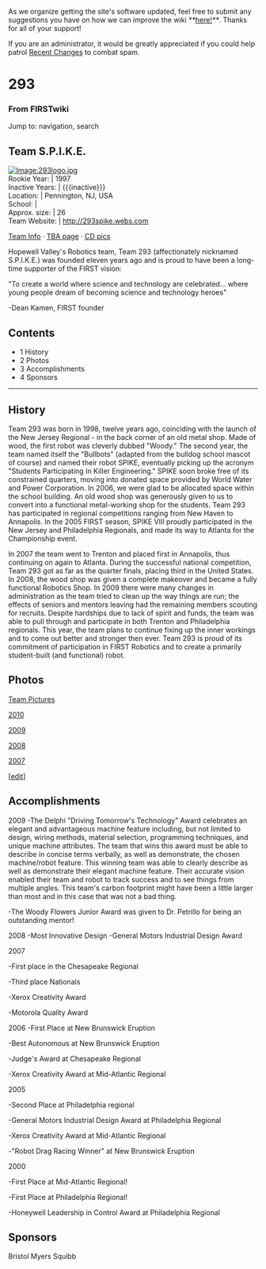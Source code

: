 As we organize getting the site's software updated, feel free to submit any
suggestions you have on how we can improve the wiki
_**_[here!](/index.php/User:Hallry/Suggestions "User:Hallry/Suggestions"
)_**_. Thanks for all of your support!

If you are an administrator, it would be greatly appreciated if you could help
patrol [Recent Changes](/index.php/Special:Recentchanges
"Special:Recentchanges" ) to combat spam.

# 293

### From FIRSTwiki

Jump to: navigation, search

Team S.P.I.K.E.  
---  
[![Image:293logo.jpg](/media/9/9f/293logo.jpg)](/index.php/Image:293logo.jpg
"Image:293logo.jpg" )  
Rookie Year: | 1997  
Inactive Years: | {{{inactive}}}  
Location: | Pennington, NJ, USA  
School: |  
Approx. size: | 26  
Team Website: | <http://293spike.webs.com>  
  
[Team Info](http://frclinks.appspot.com/t/293
"http://frclinks.appspot.com/t/293" ) · [TBA
page](http://www.thebluealliance.com/team/293
"http://www.thebluealliance.com/team/293" ) · [CD
pics](http://www.chiefdelphi.com/media/photos/tags/frc293
"http://www.chiefdelphi.com/media/photos/tags/frc293" )  
  
Hopewell Valley's Robotics team, Team 293 (affectionately nicknamed
S.P.I.K.E.) was founded eleven years ago and is proud to have been a long-time
supporter of the FIRST vision:

"To create a world where science and technology are celebrated... where young
people dream of becoming science and technology heroes"

-Dean Kamen, FIRST founder 

## Contents

  * 1 History
  * 2 Photos
  * 3 Accomplishments
  * 4 Sponsors  
---  
  

## History

Team 293 was born in 1998, twelve years ago, coinciding with the launch of the
New Jersey Regional - in the back corner of an old metal shop. Made of wood,
the first robot was cleverly dubbed "Woody." The second year, the team named
itself the "Bullbots" (adapted from the bulldog school mascot of course) and
named their robot SPIKE, eventually picking up the acronym "Students
Participating In Killer Engineering." SPIKE soon broke free of its constrained
quarters, moving into donated space provided by World Water and Power
Corporation. In 2006, we were glad to be allocated space within the school
building. An old wood shop was generously given to us to convert into a
functional metal-working shop for the students. Team 293 has participated in
regional competitions ranging from New Haven to Annapolis. In the 2005 FIRST
season, SPIKE VIII proudly participated in the New Jersey and Philadelphia
Regionals, and made its way to Atlanta for the Championship event.

In 2007 the team went to Trenton and placed first in Annapolis, thus
continuing on again to Atlanta. During the successful national competition,
Team 293 got as far as the quarter finals, placing third in the United States.
In 2008, the wood shop was given a complete makeover and became a fully
functional Robotics Shop. In 2009 there were many changes in administration as
the team tried to clean up the way things are run; the effects of seniors and
mentors leaving had the remaining members scouting for recruits. Despite
hardships due to lack of spirit and funds, the team was able to pull through
and participate in both Trenton and Philadelphia regionals. This year, the
team plans to continue fixing up the inner workings and to come out better and
stronger then ever. Team 293 is proud of its commitment of participation in
FIRST Robotics and to create a primarily student-built (and functional) robot.

  


## Photos

[Team Pictures](http://293.webs.com/team_picture.htm
"http://293.webs.com/team_picture.htm" )

[2010](http://293spike.webs.com/2010/index.html
"http://293spike.webs.com/2010/index.html" )

[2009](http://293spike.webs.com/2010/index.html
"http://293spike.webs.com/2010/index.html" )

[2008](http://293spike.webs.com/2010/index.html
"http://293spike.webs.com/2010/index.html" )

[2007](http://293spike.webs.com/2010/index.html
"http://293spike.webs.com/2010/index.html" )

[[edit](/index.php?title=293&action=edit&section=3 "Edit section:
Accomplishments" )]

## Accomplishments

2009 -The Delphi "Driving Tomorrow's Technology" Award celebrates an elegant
and advantageous machine feature including, but not limited to design, wiring
methods, material selection, programming techniques, and unique machine
attributes. The team that wins this award must be able to describe in concise
terms verbally, as well as demonstrate, the chosen machine/robot feature. This
winning team was able to clearly describe as well as demonstrate their elegant
machine feature. Their accurate vision enabled their team and robot to track
success and to see things from multiple angles. This team's carbon footprint
might have been a little larger than most and in this case that was not a bad
thing.

-The Woody Flowers Junior Award was given to Dr. Petrillo for being an outstanding mentor! 

2008 -Most Innovative Design -General Motors Industrial Design Award

  
2007

-First place in the Chesapeake Regional 

-Third place Nationals 

-Xerox Creativity Award 

-Motorola Quality Award 

  
2006 -First Place at New Brunswick Eruption

-Best Autonomous at New Brunswick Eruption 

-Judge's Award at Chesapeake Regional 

-Xerox Creativity Award at Mid-Atlantic Regional 

  
2005

-Second Place at Philadelphia regional 

-General Motors Industrial Design Award at Philadelphia Regional 

-Xerox Creativity Award at Mid-Atlantic Regional 

-"Robot Drag Racing Winner" at New Brunswick Eruption 

  
2000

-First Place at Mid-Atlantic Regional! 

-First Place at Philadelphia Regional! 

-Honeywell Leadership in Control Award at Philadelphia Regional 


## Sponsors

Bristol Myers Squibb

